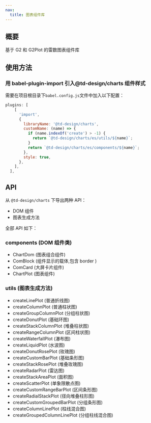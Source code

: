 ```yaml
---
nav:
  title: 图表组件库
---
```


## 概要

基于 G2 和 G2Plot 的雷数图表组件库

## 使用方法

### 用 babel-plugin-import 引入@td-design/charts 组件样式

需要在项目根目录下`babel.config.js`文件中加入以下配置：

```js
plugins: [
    [
      'import',
      {
        libraryName: '@td-design/charts',
        customName: (name) => {
          if (name.indexOf('create') > -1) {
            return `@td-design/charts/es/utils/${name}`;
          }
          return `@td-design/charts/es/components/${name}`;
        },
        style: true,
      },
    ],
  ],
```

## API

从 `@td-design/charts` 下导出两种 API：

- DOM 组件
- 图表生成方法

全部 API 如下：

### components (DOM 组件类)

- ChartDom (图表组合组件)
- ComBlock (组件显示的载体,包含 border )
- ComCard (大屏卡片组件)
- ChartPlot (图表组件)

### utils (图表生成方法)

- createLinePlot (普通折线图)
- createColumnPlot (普通柱状图)
- createGroupColumnPlot (分组柱状图)
- createDonutPlot (基础环图)
- createStackColumnPlot (堆叠柱状图)
- createRangeColumnPlot (区间柱状图)
- createWaterfallPlot (瀑布图)
- createLiquidPlot (水波图)
- createDonutRosePlot (玫瑰图)
- createCustomBarPlot (基础条形图)
- createStackRosePlot (堆叠玫瑰图)
- createRadarPlot (雷达图)
- createStackAreaPlot (面积图)
- createScatterPlot (单象限散点图)
- createCustomRangeBarPlot (区间条形图)
- createRadialStackPlot (径向堆叠柱形图)
- createCustomGroupedBarPlot (分组条形图)
- createColumnLinePlot (柱线混合图)
- createGroupedColumnLinePlot (分组柱线混合图)
